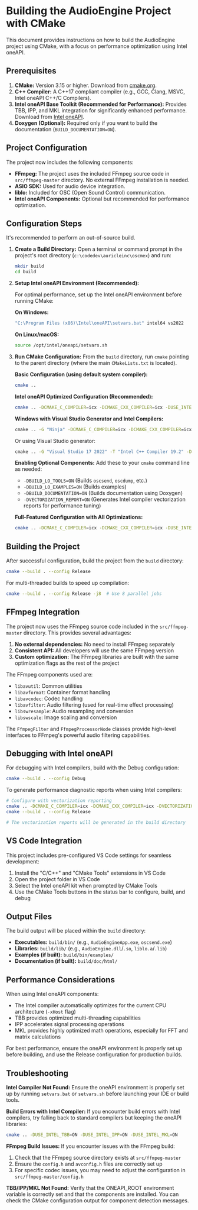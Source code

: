 # Building the AudioEngine Project with CMake

This document provides instructions on how to build the AudioEngine project using CMake, with a focus on performance optimization using Intel oneAPI.

## Prerequisites

1. **CMake:** Version 3.15 or higher. Download from [cmake.org](https://cmake.org/download/).
2. **C++ Compiler:** A C++17 compliant compiler (e.g., GCC, Clang, MSVC, Intel oneAPI C++/C Compilers).
3. **Intel oneAPI Base Toolkit (Recommended for Performance):** Provides TBB, IPP, and MKL integration for significantly enhanced performance. Download from [Intel oneAPI](https://www.intel.com/content/www/us/en/developer/tools/oneapi/base-toolkit-download.html).
4. **Doxygen (Optional):** Required only if you want to build the documentation (`BUILD_DOCUMENTATION=ON`).

## Project Configuration

The project now includes the following components:

- **FFmpeg:** The project uses the included FFmpeg source code in `src/ffmpeg-master` directory. No external FFmpeg installation is needed.
- **ASIO SDK:** Used for audio device integration.
- **liblo:** Included for OSC (Open Sound Control) communication.
- **Intel oneAPI Components:** Optional but recommended for performance optimization.

## Configuration Steps

It's recommended to perform an out-of-source build.

1. **Create a Build Directory:**
    Open a terminal or command prompt in the project's root directory (`c:\codedev\auricleinc\oscmex`) and run:

    ```bash
    mkdir build
    cd build
    ```

2. **Setup Intel oneAPI Environment (Recommended):**

    For optimal performance, set up the Intel oneAPI environment before running CMake:

    **On Windows:**
    ```cmd
    "C:\Program Files (x86)\Intel\oneAPI\setvars.bat" intel64 vs2022
    ```

    **On Linux/macOS:**
    ```bash
    source /opt/intel/oneapi/setvars.sh
    ```

3. **Run CMake Configuration:**
    From the `build` directory, run `cmake` pointing to the parent directory (where the main `CMakeLists.txt` is located).

    **Basic Configuration (using default system compiler):**
    ```bash
    cmake ..
    ```

    **Intel oneAPI Optimized Configuration (Recommended):**
    ```bash
    cmake .. -DCMAKE_C_COMPILER=icx -DCMAKE_CXX_COMPILER=icx -DUSE_INTEL_COMPILER=ON -DUSE_INTEL_TBB=ON -DUSE_INTEL_IPP=ON -DUSE_INTEL_MKL=ON
    ```

    **Windows with Visual Studio Generator and Intel Compilers:**
    ```cmd
    cmake .. -G "Ninja" -DCMAKE_C_COMPILER=icx -DCMAKE_CXX_COMPILER=icx -DUSE_INTEL_COMPILER=ON
    ```

    Or using Visual Studio generator:
    ```cmd
    cmake .. -G "Visual Studio 17 2022" -T "Intel C++ Compiler 19.2" -DUSE_INTEL_COMPILER=ON
    ```

    **Enabling Optional Components:**
    Add these to your `cmake` command line as needed:
    * `-DBUILD_LO_TOOLS=ON` (Builds `oscsend`, `oscdump`, etc.)
    * `-DBUILD_LO_EXAMPLES=ON` (Builds examples)
    * `-DBUILD_DOCUMENTATION=ON` (Builds documentation using Doxygen)
    * `-DVECTORIZATION_REPORT=ON` (Generates Intel compiler vectorization reports for performance tuning)

    **Full-Featured Configuration with All Optimizations:**
    ```bash
    cmake .. -DCMAKE_C_COMPILER=icx -DCMAKE_CXX_COMPILER=icx -DUSE_INTEL_COMPILER=ON -DUSE_INTEL_TBB=ON -DUSE_INTEL_IPP=ON -DUSE_INTEL_MKL=ON -DBUILD_LO_TOOLS=ON -DBUILD_LO_EXAMPLES=ON -DBUILD_DOCUMENTATION=ON
    ```

## Building the Project

After successful configuration, build the project from the `build` directory:

```bash
cmake --build . --config Release
```

For multi-threaded builds to speed up compilation:

```bash
cmake --build . --config Release -j8  # Use 8 parallel jobs
```

## FFmpeg Integration

The project now uses the FFmpeg source code included in the `src/ffmpeg-master` directory. This provides several advantages:

1. **No external dependencies:** No need to install FFmpeg separately
2. **Consistent API:** All developers will use the same FFmpeg version
3. **Custom optimization:** The FFmpeg libraries are built with the same optimization flags as the rest of the project

The FFmpeg components used are:
- `libavutil`: Common utilities
- `libavformat`: Container format handling
- `libavcodec`: Codec handling
- `libavfilter`: Audio filtering (used for real-time effect processing)
- `libswresample`: Audio resampling and conversion
- `libswscale`: Image scaling and conversion

The `FfmpegFilter` and `FfmpegProcessorNode` classes provide high-level interfaces to FFmpeg's powerful audio filtering capabilities.

## Debugging with Intel oneAPI

For debugging with Intel compilers, build with the Debug configuration:

```bash
cmake --build . --config Debug
```

To generate performance diagnostic reports when using Intel compilers:

```bash
# Configure with vectorization reporting
cmake .. -DCMAKE_C_COMPILER=icx -DCMAKE_CXX_COMPILER=icx -DVECTORIZATION_REPORT=ON
cmake --build . --config Release

# The vectorization reports will be generated in the build directory
```

## VS Code Integration

This project includes pre-configured VS Code settings for seamless development:

1. Install the "C/C++" and "CMake Tools" extensions in VS Code
2. Open the project folder in VS Code
3. Select the Intel oneAPI kit when prompted by CMake Tools
4. Use the CMake Tools buttons in the status bar to configure, build, and debug

## Output Files

The build output will be placed within the `build` directory:

* **Executables:** `build/bin/` (e.g., `AudioEngineApp.exe`, `oscsend.exe`)
* **Libraries:** `build/lib/` (e.g., `AudioEngine.dll`/`.so`, `liblo.a`/`.lib`)
* **Examples (if built):** `build/bin/examples/`
* **Documentation (if built):** `build/doc/html/`

## Performance Considerations

When using Intel oneAPI components:

* The Intel compiler automatically optimizes for the current CPU architecture (`-xHost` flag)
* TBB provides optimized multi-threading capabilities
* IPP accelerates signal processing operations
* MKL provides highly optimized math operations, especially for FFT and matrix calculations

For best performance, ensure the oneAPI environment is properly set up before building, and use the Release configuration for production builds.

## Troubleshooting

**Intel Compiler Not Found:**
Ensure the oneAPI environment is properly set up by running `setvars.bat` or `setvars.sh` before launching your IDE or build tools.

**Build Errors with Intel Compiler:**
If you encounter build errors with Intel compilers, try falling back to standard compilers but keeping the oneAPI libraries:

```bash
cmake .. -DUSE_INTEL_TBB=ON -DUSE_INTEL_IPP=ON -DUSE_INTEL_MKL=ON
```

**FFmpeg Build Issues:**
If you encounter issues with the FFmpeg build:
1. Check that the FFmpeg source directory exists at `src/ffmpeg-master`
2. Ensure the `config.h` and `avconfig.h` files are correctly set up
3. For specific codec issues, you may need to adjust the configuration in `src/ffmpeg-master/config.h`

**TBB/IPP/MKL Not Found:**
Verify that the ONEAPI_ROOT environment variable is correctly set and that the components are installed. You can check the CMake configuration output for component detection messages.
